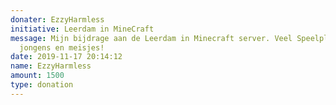 ```yaml
---
donater: EzzyHarmless
initiative: Leerdam in MineCraft
message: Mijn bijdrage aan de Leerdam in Minecraft server. Veel Speelplezier
  jongens en meisjes!
date: 2019-11-17 20:14:12
name: EzzyHarmless
amount: 1500
type: donation
---
```

